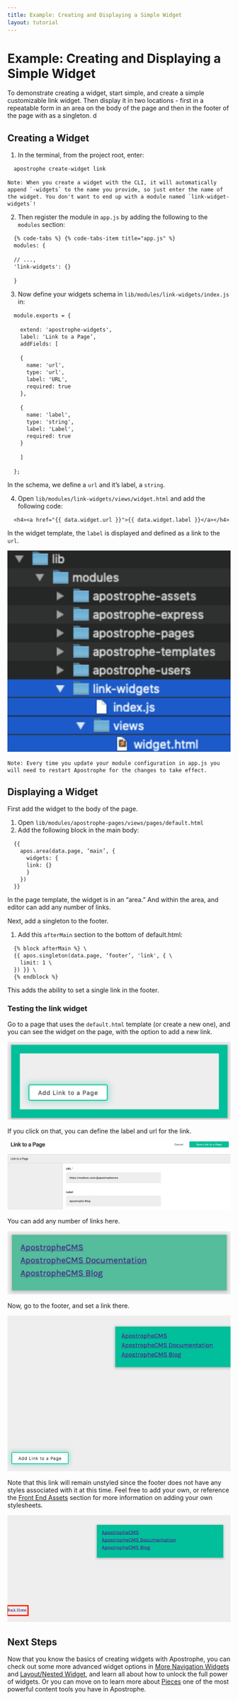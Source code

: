 ```yaml
---
title: Example: Creating and Displaying a Simple Widget
layout: tutorial
---
```


# Example: Creating and Displaying a Simple Widget

To demonstrate creating a widget, start simple, and create a simple customizable link widget. Then display it in two locations - first in a repeatable form in an area on the body of the page and then in the footer of the page with as a singleton. d

## Creating a Widget

1. In the terminal, from the project root, enter:

  ```bash
    apostrophe create-widget link
  ```

  ```
  Note: When you create a widget with the CLI, it will automatically append `-widgets` to the name you provide, so just enter the name of the widget. You don't want to end up with a module named `link-widget-widgets`!
  ```

2. Then register the module in `app.js` by adding the following to the `modules` section:

  ```markup
    {% code-tabs %} {% code-tabs-item title="app.js" %}
    modules: {
    
    // ...,
    'link-widgets': {}
    
    }
  ```

3. Now define your widgets schema in `lib/modules/link-widgets/index.js` in:

  ```markup
    module.exports = {

      extend: 'apostrophe-widgets',
      label: 'Link to a Page’,
      addFields: [

      {
        name: 'url',
        type: 'url',
        label: 'URL',
        required: true
      },

      {
        name: 'label',
        type: 'string',
        label: 'Label',
        required: true
      }

      ]

    };
  ```

  In the schema, we define a `url` and it’s label, a `string`.

4. Open `lib/modules/link-widgets/views/widget.html` and add the following code:

  ```markup
    <h4><a href="{{ data.widget.url }}">{{ data.widget.label }}</a></h4>
  ```
  
  In the widget template, the `label` is displayed and defined as a link to the `url`.

  ![](/.gitbook/assets/widgets-tree.png) 

```
Note: Every time you update your module configuration in app.js you will need to restart Apostrophe for the changes to take effect.
```

## Displaying a Widget

First add the widget to the body of the page.

1. Open `lib/modules/apostrophe-pages/views/pages/default.html`
2. Add the following block in the main body:

  ```markup
    {{ 
      apos.area(data.page, ‘main’, {
        widgets: { 
        link: {} 
        } 
      }) 
    }}
  ```

In the page template, the widget is in an “area.” And within the area, and editor can add any number of links.

Next, add a singleton to the footer.

1. Add this `afterMain` section to the bottom of default.html:

  ```markup
    {% block afterMain %} \
    {{ apos.singleton(data.page, ‘footer’, 'link', { \
      limit: 1 \
    }) }} \
    {% endblock %}
  ```

This adds the ability to set a single link in the footer.

### Testing the link widget

Go to a page that uses the `default.html` template (or create a new one), and you can see the widget on the page, with the option to add a new link.

![](/.gitbook/assets/widgets-add-link.png) 

If you click on that, you can define the label and url for the link.

![](/.gitbook/assets/widgets-set-link.png) 

You can add any number of links here.

![](/.gitbook/assets/widgets-display-link.png) 

Now, go to the footer, and set a link there.

![](/.gitbook/assets/widgets-footer-link.png) 

Note that this link will remain unstyled since the footer does not have any styles associated with it at this time. Feel free to add your own, or reference the [Front End Assets](link) section for more information on adding your own stylesheets.

![](/.gitbook/assets/widgets-footer-link2.png) 

## Next Steps

Now that you know the basics of creating widgets with Apostrophe, you can check out some more advanced widget options in [More Navigation Widgets](custom-widgets.md) and [Layout/Nested Widget](layout-widgets.md), and learn all about how to unlock the full power of widgets. Or you can move on to learn more about [Pieces](/tutorials/core-concepts/pieces) one of the most powerful content tools you have in Apostrophe.
